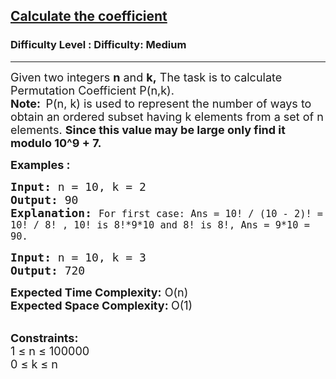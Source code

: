 <h2><a href="https://www.geeksforgeeks.org/problems/calculate-the-coefficient/1?page=3&difficulty=Medium&status=unsolved,attempted&sprint=94ade6723438d94ecf0c00c3937dad55&sortBy=accuracy">Calculate the coefficient</a></h2><h3>Difficulty Level : Difficulty: Medium</h3><hr><div class="problems_problem_content__Xm_eO"><p><span style="font-size: 18px;">Given two integers <strong>n</strong> and <strong>k,</strong> The task is to calculate Permutation Coefficient P(n,k).<br><strong>Note:&nbsp; </strong>P(n, k) is used to represent the number of ways to obtain an ordered subset having k elements from a set of n elements. <strong>Since this value may be large only find it modulo 10^9 + 7.</strong></span></p>
<p><strong><span style="font-size: 18px;">Examples :</span></strong></p>
<pre><span style="font-size: 18px;"><strong>Input:</strong> n = 10, k = 2
<strong>Output:</strong> 90
<strong>Explanation:</strong> <samp><code>For first case: Ans = 10! / (10 - 2)! = 10! / 8! , 10! is 8!*9*10 and 8! is 8!, Ans = 9*10 = 90.</code></samp></span></pre>
<pre><span style="font-size: 18px;"><strong>Input:</strong> n = 10, k = 3
<strong>Output:</strong> 720</span></pre>
<p><span style="font-size: 18px;"><strong>Expected Time Complexity:</strong>&nbsp;O(n)<br><strong>Expected Space Complexity:&nbsp;</strong>O(1)</span><br>&nbsp;</p>
<p><span style="font-size: 18px;"><strong>Constraints:</strong><br>1 ≤ n ≤ 100000<br>0 </span><span style="font-size: 18px;">≤ k&nbsp;</span><span style="font-size: 18px;">≤ n</span></p></div>